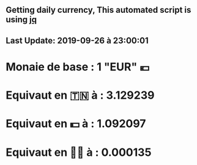 ## Getting daily currency, This automated script is using [jq](https://stedolan.github.io/jq/)
## Last Update:  2019-09-26 à 23:00:01
 # Monaie de base : 1 "EUR" 💶 
 # Equivaut en 🇹🇳 à :  3.129239 
 # Equivaut en 💵 à : 1.092097
 # Equivaut en 🐱‍💻 à :  0.000135
